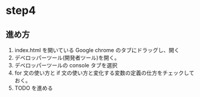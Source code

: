 # step4

## 進め方

1. index.html を開いている Google chrome のタブにドラッグし、開く
2. デベロッパーツール(開発者ツール)を開く。
3. デベロッパーツールの console タブを選択
4. for 文の使い方と if 文の使い方と変化する変数の定義の仕方をチェックしておく。
5. TODO を進める
